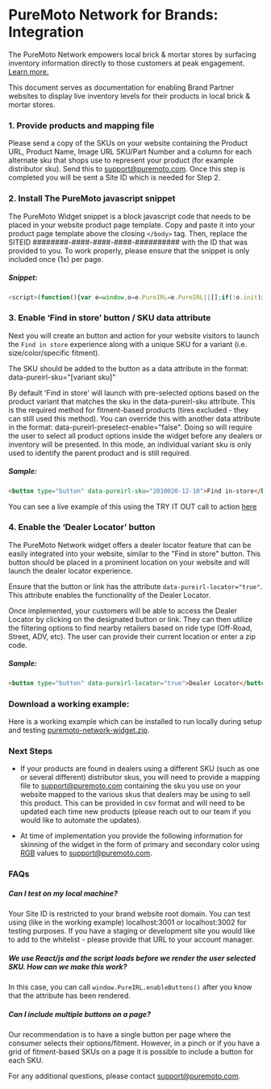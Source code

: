 # PureMoto Network for Brands: Integration

The PureMoto Network empowers local brick & mortar stores by surfacing inventory information directly to those customers at peak engagement. [Learn more.](https://puremoto.com/irl/partners)

This document serves as documentation for enabling Brand Partner websites to display live inventory levels for their products in local brick & mortar stores.

### 1. Provide products and mapping file

Please send a copy of the SKUs on your website containing the Product URL, Product Name, Image URL  SKU/Part Number and a column for each alternate sku that shops use to represent your product (for example distributor sku). Send this to [support@puremoto.com](support@puremoto.com). Once this step is completed you will be sent a Site ID which is needed for Step 2.

### 2. Install The PureMoto javascript snippet

The PureMoto Widget snippet is a block javascript code that needs to be placed in your website product page template. Copy and paste it into your product page template above the closing ```</body>``` tag. Then, replace the SITEID ########-####-####-####-########## with the ID that was provided to you. To work properly, please ensure that the snippet is only included once (1x) per page.

##### Snippet:

```js
<script>(function(){var e=window,o=e.PureIRL=e.PureIRL||[];if(!o.init)if(o._isLoaded)e.console&&console.error&&console.error("PureIRL snippet included twice.");else{var n=document;o._isLoaded=!0,o.load=function(){var e=n.createElement("script");e.type="text/javascript",e.async=!0,e.src="https://puremoto.com/irl/api/embed";var o=n.getElementsByTagName("script")[0];o.parentNode.insertBefore(e,o)},o.VERSION="0.0.1",o.SITEID="########-####-####-####-##########",e.addEventListener("load",()=>o.load("panel"),!1)}})();</script>
```

### 3. Enable ‘Find in store’ button / SKU data attribute

Next you will create an button and action for your website visitors to launch the `Find in store` experience along with a unique SKU for a variant (i.e. size/color/specific fitment).

The SKU should be added to the button as a data attribute in the format: data-pureirl-sku="[variant sku]"

By default 'Find in store' will launch with pre-selected options based on the product variant that matches the sku in the data-pureirl-sku attribute. This is the required method for fitment-based products (tires excluded - they can still used this method). You can override this with another data attribute in the format: data-pureirl-preselect-enable="false". Doing so will require the user to select all product options inside the widget before any dealers or inventory will be presented. In this mode, an individual variant sku is only used to identify the parent product and is still required.

##### Sample:
```html
<button type="button" data-pureirl-sku="2010020-12-10">Find in-store</button>
```

You can see a live example of this using the TRY IT OUT call to action [here](https://puremoto.com/irl/partners)

### 4. Enable the ‘Dealer Locator’ button

The PureMoto Network widget offers a dealer locator feature that can be easily integrated into your website, similar to the "Find in store" button. This button should be placed in a prominent location on your website and will launch the dealer locator experience.

Ensure that the button or link has the attribute `data-pureirl-locator="true"`. This attribute enables the functionality of the Dealer Locator.

Once implemented, your customers will be able to access the Dealer Locator by clicking on the designated button or link. They can then utilize the filtering options to find nearby retailers based on ride type (Off-Road, Street, ADV, etc). The user can provide their current location or enter a zip code.

##### Sample:
```html
<button type="button" data-pureirl-locator="true">Dealer Locator</button>
```

### Download a working example:

Here is a working example which can be installed to run locally during setup and testing
[puremoto-network-widget.zip](puremoto-network-widget.zip).

### Next Steps

* If your products are found in dealers using a different SKU (such as one or several different) distributor skus, you will need to provide a mapping file to [support@puremoto.com](support@pureputo.com) containing the sku you use on your website mapped to the various skus that dealers may be using to sell this product. This can be provided in csv format and will need to be updated each time new products (please reach out to our team if you would like to automate the updates).

* At time of implementation you provide the following information for skinning of the widget in the form of primary and secondary color using [RGB](https://www.w3schools.com/colors/colors_rgb.asp) values to [support@puremoto.com](support@puremoto.com).

### FAQs

##### Can I test on my local machine?
Your Site ID is restricted to your brand website root domain. You can test using (like in the working example) localhost:3001 or localhost:3002 for testing purposes. If you have a staging or development site you would like to add to the whitelist - please provide that URL to your account manager.

##### We use React/js and the script loads before we render the user selected SKU. How can we make this work?
In this case, you can call ```window.PureIRL.enableButtons()``` after you know that the attribute has been rendered.

##### Can I include multiple buttons on a page?
Our recommendation is to have a single button per page where the consumer selects their options/fitment. However, in a pinch or if you have a grid of fitment-based SKUs on a page it is possible to include a button for each SKU.

For any additional questions, please contact [support@puremoto.com](support@puremoto.com).

